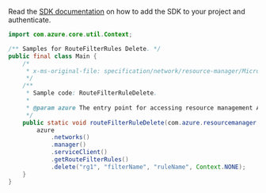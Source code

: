 Read the [SDK documentation](https://github.com/Azure/azure-sdk-for-java/blob/azure-resourcemanager_2.12.0/sdk/resourcemanager/azure-resourcemanager/README.md) on how to add the SDK to your project and authenticate.

```java
import com.azure.core.util.Context;

/** Samples for RouteFilterRules Delete. */
public final class Main {
    /*
     * x-ms-original-file: specification/network/resource-manager/Microsoft.Network/stable/2021-05-01/examples/RouteFilterRuleDelete.json
     */
    /**
     * Sample code: RouteFilterRuleDelete.
     *
     * @param azure The entry point for accessing resource management APIs in Azure.
     */
    public static void routeFilterRuleDelete(com.azure.resourcemanager.AzureResourceManager azure) {
        azure
            .networks()
            .manager()
            .serviceClient()
            .getRouteFilterRules()
            .delete("rg1", "filterName", "ruleName", Context.NONE);
    }
}
```
